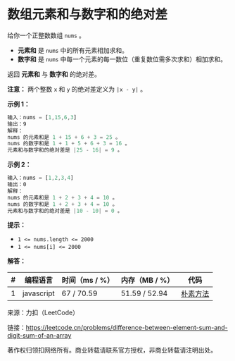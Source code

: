 # 数组元素和与数字和的绝对差

给你一个正整数数组 `nums` 。

- **元素和** 是 `nums` 中的所有元素相加求和。
- **数字和** 是 `nums` 中每一个元素的每一数位（重复数位需多次求和）相加求和。

返回 **元素和** 与 **数字和** 的绝对差。

**注意：** 两个整数 `x` 和 `y` 的绝对差定义为 `|x - y|` 。

**示例 1：**

``` javascript
输入：nums = [1,15,6,3]
输出：9
解释：
nums 的元素和是 1 + 15 + 6 + 3 = 25 。
nums 的数字和是 1 + 1 + 5 + 6 + 3 = 16 。
元素和与数字和的绝对差是 |25 - 16| = 9 。
```

**示例 2：**

``` javascript
输入：nums = [1,2,3,4]
输出：0
解释：
nums 的元素和是 1 + 2 + 3 + 4 = 10 。
nums 的数字和是 1 + 2 + 3 + 4 = 10 。
元素和与数字和的绝对差是 |10 - 10| = 0 。
```

**提示：**

- `1 <= nums.length <= 2000`
- `1 <= nums[i] <= 2000`

**解答：**

**#**|**编程语言**|**时间（ms / %）**|**内存（MB / %）**|**代码**
--|--|--|--|--
1|javascript|67 / 70.59|51.59 / 52.94|[朴素方法](./javascript/ac_v1.js)

来源：力扣（LeetCode）

链接：https://leetcode.cn/problems/difference-between-element-sum-and-digit-sum-of-an-array

著作权归领扣网络所有。商业转载请联系官方授权，非商业转载请注明出处。
